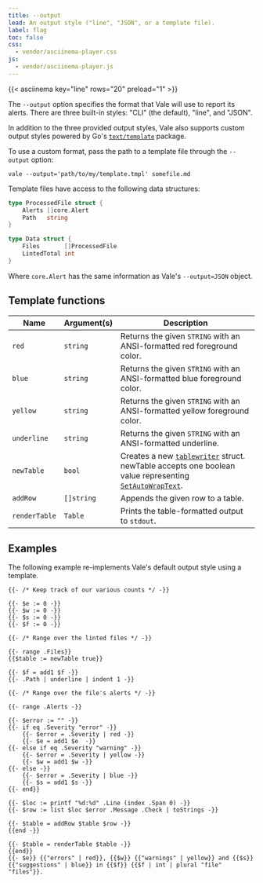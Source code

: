 ```yaml
---
title: --output
lead: An output style ("line", "JSON", or a template file).
label: flag
toc: false
css:
  - vendor/asciinema-player.css
js:
  - vendor/asciinema-player.js
---
```


{{< asciinema key="line" rows="20" preload="1" >}}

The `--output` option specifies the format that Vale will use to report its
alerts. There are three built-in styles: "CLI" (the default), "line", and
"JSON".

In addition to the three provided output styles, Vale also supports custom
output styles powered by Go's [`text/template`][1] package.

To use a custom format, pass the path to a template file through the
`--output` option:

```shell
vale --output='path/to/my/template.tmpl' somefile.md
```

Template files have access to the following data structures:

```go
type ProcessedFile struct {
    Alerts []core.Alert
    Path   string
}

type Data struct {
    Files       []ProcessedFile
    LintedTotal int
}
```

Where `core.Alert` has the same information as Vale's `--output=JSON` object.

## Template functions

| Name          | Argument(s) | Description                                                                                                  |
|---------------|-------------|--------------------------------------------------------------------------------------------------------------|
| `red`         | `string`    | Returns the given `STRING` with an ANSI-formatted red foreground color.                                      |
| `blue`        | `string`    | Returns the given `STRING` with an ANSI-formatted blue foreground color.                                     |
| `yellow`      | `string`    | Returns the given `STRING` with an ANSI-formatted yellow foreground color.                                   |
| `underline`   | `string`    | Returns the given `STRING` with an ANSI-formatted underline.                                                 |
| `newTable`    | `bool`      | Creates a new [`tablewriter`][2] struct. newTable accepts one boolean value representing [`SetAutoWrapText`][2]. |
| `addRow`      | `[]string`  | Appends the given row to a table.                                                                            |
| `renderTable` | `Table`     | Prints the table-formatted output to `stdout`.                                                               |

## Examples

The following example re-implements Vale's default output style using a
template.

```go-text-template
{{- /* Keep track of our various counts */ -}}

{{- $e := 0 -}}
{{- $w := 0 -}}
{{- $s := 0 -}}
{{- $f := 0 -}}

{{- /* Range over the linted files */ -}}

{{- range .Files}}
{{$table := newTable true}}

{{- $f = add1 $f -}}
{{- .Path | underline | indent 1 -}}

{{- /* Range over the file's alerts */ -}}

{{- range .Alerts -}}

{{- $error := "" -}}
{{- if eq .Severity "error" -}}
    {{- $error = .Severity | red -}}
    {{- $e = add1 $e  -}}
{{- else if eq .Severity "warning" -}}
    {{- $error = .Severity | yellow -}}
    {{- $w = add1 $w -}}
{{- else -}}
    {{- $error = .Severity | blue -}}
    {{- $s = add1 $s -}}
{{- end}}

{{- $loc := printf "%d:%d" .Line (index .Span 0) -}}
{{- $row := list $loc $error .Message .Check | toStrings -}}

{{- $table = addRow $table $row -}}
{{end -}}

{{- $table = renderTable $table -}}
{{end}}
{{- $e}} {{"errors" | red}}, {{$w}} {{"warnings" | yellow}} and {{$s}} {{"suggestions" | blue}} in {{$f}} {{$f | int | plural "file" "files"}}.
```

[1]: https://golang.org/pkg/text/template/
[2]: https://github.com/olekukonko/tablewriter#ascii-table-writer
[3]: https://godoc.org/github.com/olekukonko/tablewriter#Table.SetAutoWrapText
